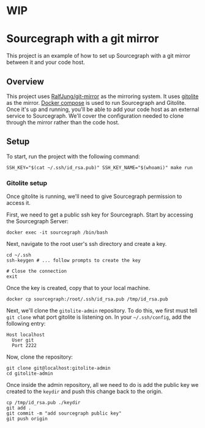 # WIP

# Sourcegraph with a git mirror

This project is an example of how to set up Sourcegraph with a git mirror between
it and your code host.

## Overview

This project uses [RalfJung/git-mirror](https://github.com/RalfJung/git-mirror)
as the mirroring system. It uses [gitolite](http://gitolite.com/gitolite/index.html)
as the mirror. [Docker compose](https://docs.docker.com/compose/) is used to run
Sourcegraph and Gitolite. Once it's up and running, you'll be able to add your
code host as an external service to Sourcegraph. We'll cover the configuration needed
to clone through the mirror rather than the code host.

## Setup

To start, run the project with the following command:

```shell
SSH_KEY="$(cat ~/.ssh/id_rsa.pub)" SSH_KEY_NAME="$(whoami)" make run
```

### Gitolite setup

Once gitolite is running, we'll need to give Sourcegraph permission to access it.

First, we need to get a public ssh key for Sourcegraph. Start by accessing the Sourcegraph Server:

```shell
docker exec -it sourcegraph /bin/bash
```

Next, navigate to the root user's ssh directory and create a key.

```shell
cd ~/.ssh
ssh-keygen # ... follow prompts to create the key

# Close the connection
exit
```

Once the key is created, copy that to your local machine.

```shell
docker cp sourcegraph:/root/.ssh/id_rsa.pub /tmp/id_rsa.pub
```

Next, we'll clone the `gitolite-admin` repository. To do this, we first must
tell `git clone` what port gitolite is listening on. In your `~/.ssh/config`,
add the following entry:

```shell
Host localhost
  User git
  Port 2222
```

Now, clone the repository:

```shell
git clone git@localhost:gitolite-admin
cd gitolite-admin
```

Once inside the admin repository, all we need to do is add the public key we created to
the `keydir` and push this change back to the origin.

```shell
cp /tmp/id_rsa.pub ./keydir
git add .
git commit -m "add sourcegraph public key"
git push origin
```
